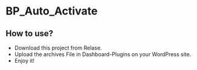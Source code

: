 # BP_Auto_Activate

## How to use?

- Download this project from Relase.
- Upload the archives File in Dashboard-Plugins on your WordPress site.
- Enjoy it!
